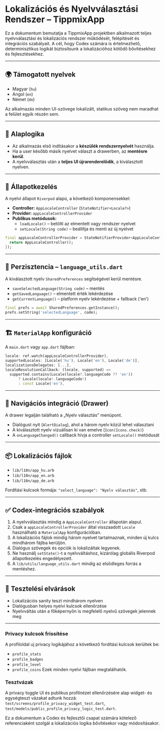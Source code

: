 # Lokalizációs és Nyelvválasztási Rendszer – TippmixApp

Ez a dokumentum bemutatja a TippmixApp projektben alkalmazott teljes nyelvválasztási és lokalizációs rendszer működését, felépítését és integrációs szabályait. A cél, hogy Codex számára is értelmezhető, determinisztikus logikát biztosítsunk a lokalizációhoz kötődő bővítésekhez és fejlesztésekhez.

---

## 🌍 Támogatott nyelvek

- Magyar (`hu`)
- Angol (`en`)
- Német (`de`)

Az alkalmazás minden UI-szövege lokalizált, statikus szöveg nem maradhat a felület egyik részén sem.

---

## 🚀 Alaplogika

- Az alkalmazás első indításakor a **készülék rendszernyelvét** használja.
- Ha a user később másik nyelvet választ a drawerben, az **mentésre kerül**.
- A nyelvválasztás után a **teljes UI újrarenderelődik**, a kiválasztott nyelven.

---

## 🧠 Állapotkezelés

A nyelvi állapot `Riverpod` alapú, a következő komponensekkel:

- **Controller:** `AppLocaleController` (`StateNotifier<Locale?>`)
- **Provider:** `appLocaleControllerProvider`
- **Publikus metódusok:**
  - `loadLocale()` – betölti az elmentett vagy rendszer nyelvet
  - `setLocale(String code)` – beállítja és menti az új nyelvet

```dart
final appLocaleControllerProvider = StateNotifierProvider<AppLocaleController, Locale?>((ref) {
  return AppLocaleController();
});
```

---

## 💾 Perzisztencia – `language_utils.dart`

A kiválasztott nyelv `SharedPreferences` segítségével kerül mentésre.

- `saveSelectedLanguage(String code)` – mentés
- `getSavedLanguage()` – elmentett érték lekérdezése
- `getCurrentLanguage()` – platform nyelv lekérdezése + fallback ('en')

```dart
final prefs = await SharedPreferences.getInstance();
prefs.setString('selectedLanguage', code);
```

---

## 🏗️ `MaterialApp` konfiguráció

A `main.dart` vagy `app.dart` fájlban:

```dart
locale: ref.watch(appLocaleControllerProvider),
supportedLocales: [Locale('hu'), Locale('en'), Locale('de')],
localizationsDelegates: [...],
localeResolutionCallback: (locale, supported) =>
  supported.contains(Locale(locale?.languageCode ?? 'en'))
      ? Locale(locale!.languageCode!)
      : const Locale('en'),
```

---

## 🧭 Navigációs integráció (Drawer)

A drawer legalján található a „Nyelv választás” menüpont.

- Dialógust nyit (`AlertDialog`), ahol a három nyelv közül lehet választani
- A kiválasztott nyelv vizuálisan ki van emelve (`Icon(Icons.check)`)
- A `onLanguageChanged()` callback hívja a controller `setLocale()` metódusát

---

## 📦 Lokalizációs fájlok

- `lib/l10n/app_hu.arb`
- `lib/l10n/app_en.arb`
- `lib/l10n/app_de.arb`

Fordítási kulcsok formája: `"select_language": "Nyelv választás"`, stb.

---

## ✅ Codex-integrációs szabályok

1. A nyelvválasztás mindig a `AppLocaleController` állapotán alapul.
2. Csak a `appLocaleControllerProvider` által visszaadott `Locale` használható a `MaterialApp` konfigurációban.
3. A lokalizációs fájlok mindig három nyelvet tartalmaznak, minden új kulcs mindhárom fájlba kerüljön.
4. Dialógus szövegek és opciók is lokalizáltak legyenek.
5. Ne használj `setState()`-t a nyelvváltáshoz, kizárólag globális Riverpod állapotkezelés engedélyezett.
6. A `lib/utils/language_utils.dart` mindig az elsődleges forrás a mentéshez.

---

## 🧪 Tesztelési elvárások

- Lokalizációs sanity teszt mindhárom nyelven
- Dialógusban helyes nyelvi kulcsok ellenőrzése
- Nyelvváltás után a főképernyőn is megfelelő nyelvű szövegek jelennek meg

---

### Privacy kulcsok frissítése

A profiloldal uj privacy logikájához a következő fordítási kulcsok kerültek be:

- `profile_stats`
- `profile_badges`
- `profile_level`
- `profile_coins`
Ezek minden nyelvi fájlban megtalálhatók.

### Tesztvázak

A privacy toggle UI és publikus profilnézet ellenőrzésére alap widget- és egységteszt vázakat adtunk hozzá:
`test/screens/profile_privacy_widget_test.dart`, `test/models/public_profile_privacy_logic_test.dart`.

Ez a dokumentum a Codex és fejlesztői csapat számára kötelező referenciaként szolgál a lokalizációs logika bővítésekor vagy módosításakor.
